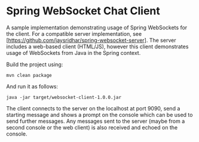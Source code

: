 # Spring WebSocket Chat Client

A sample implementation demonstrating usage of Spring WebSockets for
the client. For a compatible server implementation, see
[https://github.com/jaysridhar/spring-websocket-server]. The server
includes a web-based client (HTML/JS), however this client
demonstrates usage of WebSockets from Java in the Spring context.

Build the project using:

    mvn clean package

And run it as follows:

    java -jar target/websocket-client-1.0.0.jar

The client connects to the server on the localhost at port 9090, send
a starting message and shows a prompt on the console which can be used
to send further messages. Any messages sent to the server (maybe from
a second console or the web client) is also received and echoed on the
console.
